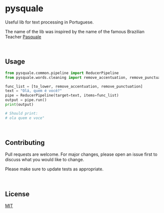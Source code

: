 # pysquale
Useful lib for text processing in Portuguese.

The name of the lib was inspired by the name of the famous Brazilian Teacher [Pasquale](https://pt.wikipedia.org/wiki/Pasquale_Cipro_Neto)

<br/>

## Usage

```python
from pysquale.common.pipeline import ReducerPipeline
from pysquale.words.cleaning import remove_accentuation, remove_punctuation, to_lower

func_list = [to_lower, remove_accentuation, remove_punctuation]
text = "Olá, quem é você?"
pipe = ReducerPipeline(target=text, items=func_list)
output = pipe.run()
print(output)

# Should print:
# ola quem e voce"
```

<br/>

## Contributing
Pull requests are welcome. For major changes, please open an issue first to discuss what you would like to change.

Please make sure to update tests as appropriate.

<br/>

## License
[MIT](https://choosealicense.com/licenses/mit/)
